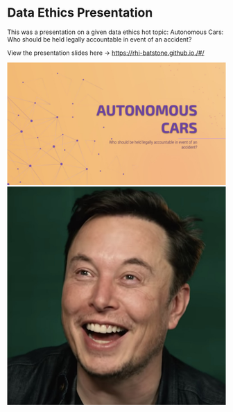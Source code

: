 # Data Ethics Presentation

This was a presentation on a given data ethics hot topic: 
  Autonomous Cars: Who should be held legally accountable in event of an accident?

View the presentation slides here -> https://rhi-batstone.github.io./#/

![](/images/slide1.png) ![](/images/elon.jpeg)
